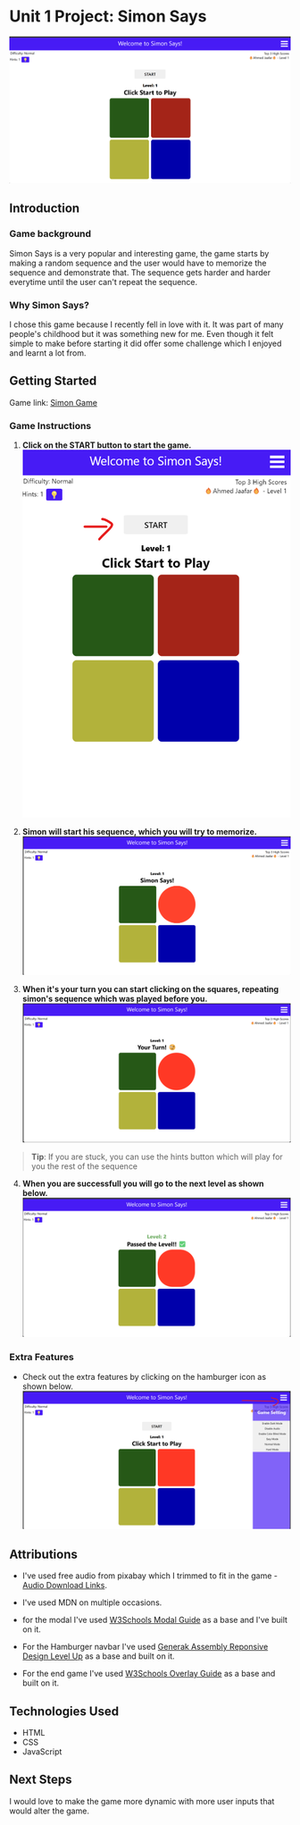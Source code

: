 # Unit 1 Project: Simon Says
![Screenshot of the game](./readme-images/simonsays.png)
## Introduction
### Game background
Simon Says is a very popular and interesting game, the game starts by making a random sequence and the user would have to memorize the sequence and demonstrate that. The sequence gets harder and harder everytime until the user can't repeat the sequence. 
### Why Simon Says?
I chose this game because I recently fell in love with it. It was part of many people's childhood but it was something new for me. Even though it felt simple to make before starting it did offer some challenge which I enjoyed and learnt a lot from.

## Getting Started
Game link: [Simon Game](https://simon.ahmedjaffar.com)


### Game Instructions
1.  **Click on the START button to start the game.**
 ![Step 1: Click on start](./readme-images/simonsays1.png)

2.  **Simon will start his sequence, which you will try to memorize.** ![Step2: Simon's turn](./readme-images/simonsays3.png)

3. **When it's your turn you can start clicking on the squares, repeating simon's sequence which was played before you.** ![Step3: Your turn](./readme-images/simonsays4.png)

>**Tip**: If you are stuck, you can use the hints button which will play for you the rest of the sequence

4. **When you are successfull you will go to the next level as shown below.** ![Level up indicator](./readme-images/levelup.png)


### Extra Features

- Check out the extra features by clicking on the hamburger icon as shown below. ![Extra features](./readme-images/extra.png)



## Attributions
- I've used free audio from pixabay which I trimmed to fit in the game - [Audio Download Links](soundeffects/audiosources.txt).

- I've used MDN on multiple occasions.

- for the modal I've used [W3Schools Modal Guide](https://www.w3schools.com/howto/tryit.asp?filename=tryhow_css_modal) as a base and I've built on it.

- For the Hamburger navbar I've used [Generak Assembly Reponsive Design Level Up](https://generalassembly.instructure.com/courses/557/pages/responsive-design-video?module_item_id=44792) as a base and built on it.

- For the end game I've used [W3Schools Overlay Guide](https://www.w3schools.com/howto/howto_css_overlay.asp) as a base and built on it.


## Technologies Used
- HTML
- CSS
- JavaScript


## Next Steps
I would love to make the game more dynamic with more user inputs that would alter the game.


